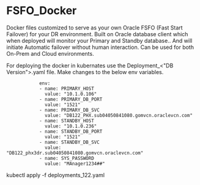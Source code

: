 # FSFO_Docker

Docker files customized to serve as your own Oracle FSFO (Fast Start Failover) for your DR environment. Built on Oracle database client which when deployed will monitor your Primary and Standby database.. And will initiate Automatic failover without human interaction. Can be used for both On-Prem and Cloud environments.

For deploying the docker in kubernates use the Deployment_<"DB Version">.yaml file. Make changes to the below env variables.

~~~  
            env:
            - name: PRIMARY_HOST 
              value: "10.1.0.106"
            - name: PRIMARY_DB_PORT 
              value: "1521"
            - name: PRIMARY_DB_SVC 
              value: "DB122_PHX.sub04050841080.gomvcn.oraclevcn.com"
            - name: STANDBY_HOST 
              value: "10.1.0.236"
            - name: STANDBY_DB_PORT 
              value: "1521"
            - name: STANDBY_DB_SVC 
              value: "DB122_phx3dr.sub04050841080.gomvcn.oraclevcn.com"
            - name: SYS_PASSWORD 
              value: "MAnager1234##"
~~~
  
  kubectl apply -f deployments_122.yaml
